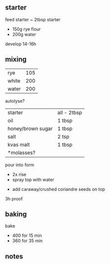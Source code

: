 ## starter
feed starter
~ 2tbsp starter
- 150g rye flour
- 200g water

develop 14-16h

## mixing
| |  |
| ----------- |:----|
| rye         | 105 |
| white       | 200 |
| water       | 200 |

autolyse?

| |  |
| ----------- |:----|
| starter | all - 2tbsp |
| oil        | 1 tbsp |
| honey/brown sugar | 1 tbsp |
| salt        | 2 tsp |
| kvas malt   | 1 tbsp |
| *molasses?  |        |

pour into form
- 2x rise
- spray top with water
* add caraway/crushed coriandre seeds on top

3h proof

## baking

bake
- 400 for 15 min
- 360 for 35 min

## notes

